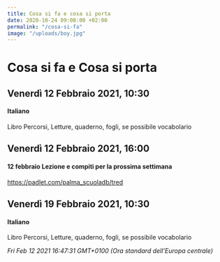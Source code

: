 ```yaml
---
title: Cosa si fa e cosa si porta
date: 2020-10-24 09:08:00 +02:00
permalink: "/cosa-si-fa"
image: "/uploads/boy.jpg"
---
```


# Cosa si fa e Cosa si porta
## Venerdì 12 Febbraio 2021, 10:30
#### Italiano
Libro Percorsi, Letture, quaderno, fogli, se possibile vocabolario  
## Venerdì 12 Febbraio 2021, 16:00
#### 12 febbraio Lezione e compiti per la prossima settimana
<a href="https://padlet.com/palma_scuoladb/tred" id="ow1769" __is_owner="true">https://padlet.com/palma_scuoladb/tred</a>  
## Venerdì 19 Febbraio 2021, 10:30
#### Italiano
Libro Percorsi, Letture, quaderno, fogli, se possibile vocabolario  

_Fri Feb 12 2021 16:47:31 GMT+0100 (Ora standard dell’Europa centrale)_